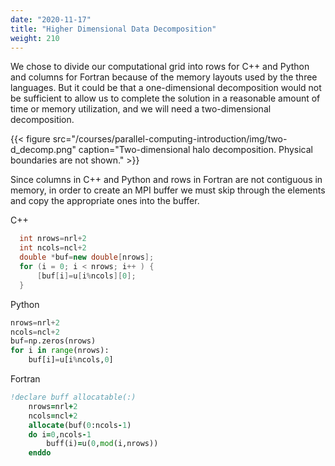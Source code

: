 ```yaml
---
date: "2020-11-17"
title: "Higher Dimensional Data Decomposition"
weight: 210
---
```


We chose to divide our computational grid into rows for C++ and Python and columns for Fortran because of the memory layouts used by the three languages. But it could be that a one-dimensional decomposition would not be sufficient to allow us to complete the solution in a reasonable amount of time or memory utilization, and we will need a two-dimensional decomposition.

{{< figure src="/courses/parallel-computing-introduction/img/two-d_decomp.png" caption="Two-dimensional halo decomposition. Physical boundaries are not shown." >}}

Since columns in C++ and Python and rows in Fortran are not contiguous in memory, in order to create an MPI buffer we must skip through the elements and copy the appropriate ones into the buffer. 

C++
```c++
  int nrows=nrl+2
  int ncols=ncl+2
  double *buf=new double[nrows];
  for (i = 0; i < nrows; i++ ) {
      [buf[i]=u[i%ncols][0];
  }
```
Python
```python
nrows=nrl+2
ncols=ncl+2
buf=np.zeros(nrows)
for i in range(nrows):
    buf[i]=u[i%ncols,0]
```
Fortran
```fortran
!declare buff allocatable(:)
    nrows=nrl+2
    ncols=ncl+2
    allocate(buf(0:ncols-1)
    do i=0,ncols-1
        buff(i)=u(0,mod(i,nrows))
    enddo
```

